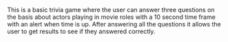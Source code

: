 This is a basic trivia game where the user can answer three questions on the basis about actors playing in movie roles 
with a 10 second time frame with an alert when time is up. After answering all the questions it allows the user to get 
results to see if they answered correctly. 

